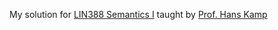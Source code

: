 My solution for [LIN388 Semantics I](https://liberalarts.utexas.edu/philosophy/faculty/jak597#courses)
taught by [Prof. Hans Kamp](https://en.wikipedia.org/wiki/Hans_Kamp)
